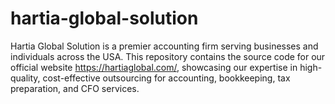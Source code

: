 # hartia-global-solution
Hartia Global Solution is a premier accounting firm serving businesses and individuals across the USA. This repository contains the source code for our official website https://hartiaglobal.com/, showcasing our expertise in high-quality, cost-effective outsourcing for accounting, bookkeeping, tax preparation, and CFO services.
